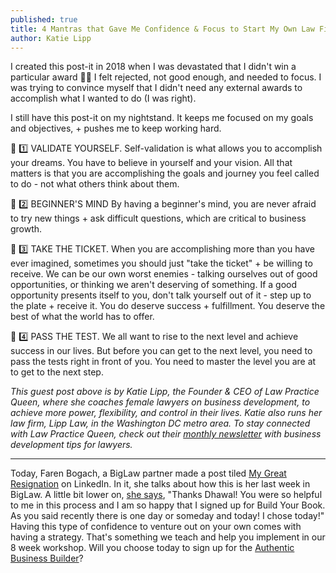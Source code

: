 ```yaml
---
published: true
title: 4 Mantras that Gave Me Confidence & Focus to Start My Own Law Firm
author: Katie Lipp
---
```

I created this post-it in 2018 when I was devastated that I didn't win a particular award 🤦‍♀️ I felt rejected, not good enough, and needed to focus. I was trying to convince myself that I didn't need any external awards to accomplish what I wanted to do (I was right).

I still have this post-it on my nightstand. It keeps me focused on my goals and objectives, + pushes me to keep working hard.

👑 1️⃣ VALIDATE YOURSELF.
Self-validation is what allows you to accomplish your dreams. You have to believe in yourself and your vision. All that matters is that you are accomplishing the goals and journey you feel called to do - not what others think about them.

👑 2️⃣ BEGINNER'S MIND
By having a beginner's mind, you are never afraid to try new things + ask difficult questions, which are critical to business growth.

👑 3️⃣ TAKE THE TICKET.
When you are accomplishing more than you have ever imagined, sometimes you should just "take the ticket" + be willing to receive. We can be our own worst enemies - talking ourselves out of good opportunities, or thinking we aren't deserving of something. If a good opportunity presents itself to you, don't talk yourself out of it - step up to the plate + receive it. You do deserve success + fulfillment. You deserve the best of what the world has to offer.

👑 4️⃣ PASS THE TEST.
We all want to rise to the next level and achieve success in our lives. But before you can get to the next level, you need to pass the tests right in front of you. You need to master the level you are at to get to the next step.

_This guest post above is by Katie Lipp, the Founder & CEO of Law Practice Queen, where she coaches female lawyers on business development, to achieve more power, flexibility, and control in their lives. Katie also runs her law firm, Lipp Law, in the Washington DC metro area. To stay connected with Law Practice Queen, check out their [monthly newsletter](http://eepurl.com/hlsDFL) with business development tips for lawyers._

------

Today, Faren Bogach, a BigLaw partner made a post tiled [My Great Resignation](https://www.linkedin.com/posts/faren-bogach-b6845632_my-great-resignation-this-is-my-last-week-activity-6886831906650918912-xTPH) on LinkedIn. In it, she talks about how this is her last week in BigLaw. A little bit lower on, [she says](https://www.linkedin.com/feed/update/urn:li:activity:6886831906650918912?commentUrn=urn%3Ali%3Acomment%3A%28activity%3A6886831906650918912%2C6887059138858274816%29&replyUrn=urn%3Ali%3Acomment%3A%28activity%3A6886831906650918912%2C6887066150669291521%29), "Thanks Dhawal! You were so helpful to me in this process and I am so happy that I signed up for Build Your Book. As you said recently there is one day or someday and today! I chose today!" Having this type of confidence to venture out on your own comes with having a strategy. That's something we teach and help you implement in our 8 week workshop. Will you choose today to sign up for the [Authentic Business Builder](https://buildyourbook.org/academy/the-authentic-business-builder/)?
